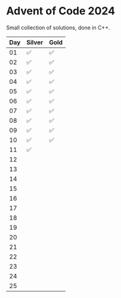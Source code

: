 # Advent of Code 2024

Small collection of solutions, done in C++.

| Day |       Silver       |        Gold        |
|-----|--------------------|--------------------|
|  01 | :white_check_mark: | :white_check_mark: |
|  02 | :white_check_mark: | :white_check_mark: |
|  03 | :white_check_mark: | :white_check_mark: |
|  04 | :white_check_mark: | :white_check_mark: |
|  05 | :white_check_mark: | :white_check_mark: |
|  06 | :white_check_mark: | :white_check_mark: |
|  07 | :white_check_mark: | :white_check_mark: |
|  08 | :white_check_mark: | :white_check_mark: |
|  09 | :white_check_mark: | :white_check_mark: |
|  10 | :white_check_mark: | :white_check_mark: |
|  11 | :white_check_mark: |                    |
|  12 |                    |                    |
|  13 |                    |                    |
|  14 |                    |                    |
|  15 |                    |                    |
|  16 |                    |                    |
|  17 |                    |                    |
|  18 |                    |                    |
|  19 |                    |                    |
|  20 |                    |                    |
|  21 |                    |                    |
|  22 |                    |                    |
|  23 |                    |                    |
|  24 |                    |                    |
|  25 |                    |                    |
